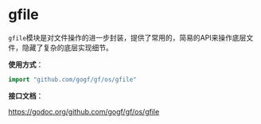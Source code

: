 
# gfile

`gfile`模块是对文件操作的进一步封装，提供了常用的，简易的API来操作底层文件，隐藏了复杂的底层实现细节。

**使用方式**：
```go
import "github.com/gogf/gf/os/gfile"
```

**接口文档**：

https://godoc.org/github.com/gogf/gf/os/gfile



